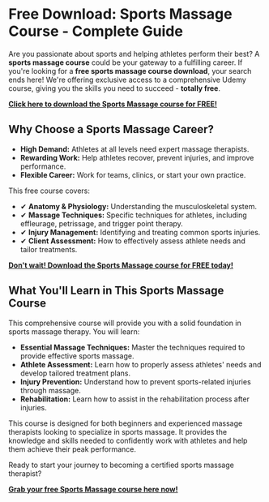 # Free Download: Sports Massage Course - Complete Guide

Are you passionate about sports and helping athletes perform their best? A **sports massage course** could be your gateway to a fulfilling career. If you're looking for a **free sports massage course download**, your search ends here! We're offering exclusive access to a comprehensive Udemy course, giving you the skills you need to succeed - **totally free**.

[**Click here to download the Sports Massage course for FREE!**](https://udemywork.com/sports-massage-course)

## Why Choose a Sports Massage Career?

*   **High Demand:** Athletes at all levels need expert massage therapists.
*   **Rewarding Work:** Help athletes recover, prevent injuries, and improve performance.
*   **Flexible Career:** Work for teams, clinics, or start your own practice.

This free course covers:

*   ✔ **Anatomy & Physiology:** Understanding the musculoskeletal system.
*   ✔ **Massage Techniques:** Specific techniques for athletes, including effleurage, petrissage, and trigger point therapy.
*   ✔ **Injury Management:** Identifying and treating common sports injuries.
*   ✔ **Client Assessment:** How to effectively assess athlete needs and tailor treatments.

[**Don't wait! Download the Sports Massage course for FREE today!**](https://udemywork.com/sports-massage-course)

## What You'll Learn in This Sports Massage Course

This comprehensive course will provide you with a solid foundation in sports massage therapy. You will learn:

*   **Essential Massage Techniques:** Master the techniques required to provide effective sports massage.
*   **Athlete Assessment:** Learn how to properly assess athletes' needs and develop tailored treatment plans.
*   **Injury Prevention:** Understand how to prevent sports-related injuries through massage.
*   **Rehabilitation:** Learn how to assist in the rehabilitation process after injuries.

This course is designed for both beginners and experienced massage therapists looking to specialize in sports massage. It provides the knowledge and skills needed to confidently work with athletes and help them achieve their peak performance.

Ready to start your journey to becoming a certified sports massage therapist?

[**Grab your free Sports Massage course here now!**](https://udemywork.com/sports-massage-course)
